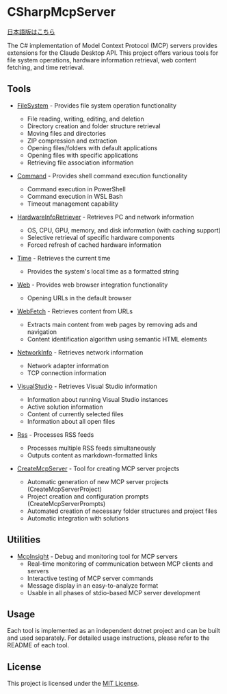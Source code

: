 ﻿# CSharpMcpServer

[日本語版はこちら](README.ja.md)

The C# implementation of Model Context Protocol (MCP) servers provides extensions for the Claude Desktop API. This project offers various tools for file system operations, hardware information retrieval, web content fetching, and time retrieval.

## Tools

- [FileSystem](FileSystem/README.md) - Provides file system operation functionality
  - File reading, writing, editing, and deletion
  - Directory creation and folder structure retrieval
  - Moving files and directories
  - ZIP compression and extraction
  - Opening files/folders with default applications
  - Opening files with specific applications
  - Retrieving file association information

- [Command](Command/README.md) - Provides shell command execution functionality
  - Command execution in PowerShell
  - Command execution in WSL Bash
  - Timeout management capability

- [HardwareInfoRetriever](HardwareInfoRetriever/README.md) - Retrieves PC and network information
  - OS, CPU, GPU, memory, and disk information (with caching support)
  - Selective retrieval of specific hardware components
  - Forced refresh of cached hardware information

- [Time](Time/README.md) - Retrieves the current time
  - Provides the system's local time as a formatted string

- [Web](Web/README.md) - Provides web browser integration functionality
  - Opening URLs in the default browser

- [WebFetch](WebFetch/README.md) - Retrieves content from URLs
  - Extracts main content from web pages by removing ads and navigation
  - Content identification algorithm using semantic HTML elements

- [NetworkInfo](NetworkInfo/README.md) - Retrieves network information
  - Network adapter information
  - TCP connection information

- [VisualStudio](VisualStudio/README.md) - Retrieves Visual Studio information
  - Information about running Visual Studio instances
  - Active solution information
  - Content of currently selected files
  - Information about all open files

- [Rss](Rss/README.md) - Processes RSS feeds
  - Processes multiple RSS feeds simultaneously
  - Outputs content as markdown-formatted links

- [CreateMcpServer](CreateMcpServer/README.md) - Tool for creating MCP server projects
  - Automatic generation of new MCP server projects (CreateMcpServerProject)
  - Project creation and configuration prompts (CreateMcpServerPrompts)
  - Automated creation of necessary folder structures and project files
  - Automatic integration with solutions

## Utilities

- [McpInsight](CSharpMcpServer.Utility/McpInsight/README.md) - Debug and monitoring tool for MCP servers
  - Real-time monitoring of communication between MCP clients and servers
  - Interactive testing of MCP server commands
  - Message display in an easy-to-analyze format
  - Usable in all phases of stdio-based MCP server development

## Usage

Each tool is implemented as an independent dotnet project and can be built and used separately. For detailed usage instructions, please refer to the README of each tool.

## License
This project is licensed under the [MIT License](LICENSE.txt).